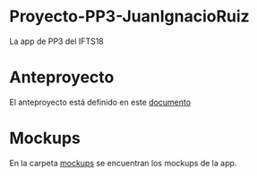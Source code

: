 # Proyecto-PP3-JuanIgnacioRuiz
La app de PP3 del IFTS18


# Anteproyecto

El anteproyecto está definido en este [documento](https://docs.google.com/document/d/1oPYdD6m7S43iFewPOCZaeLiLNyXoPkmo71uLCgjOm4g/edit#heading=h.uiugfdjxhb7t)

# Mockups
En la carpeta [mockups](https://github.com/jiruiz/Proyecto-PP3-JuanIgnacioRuiz/blob/main/Mockups.pdf) se encuentran los mockups de la app.
